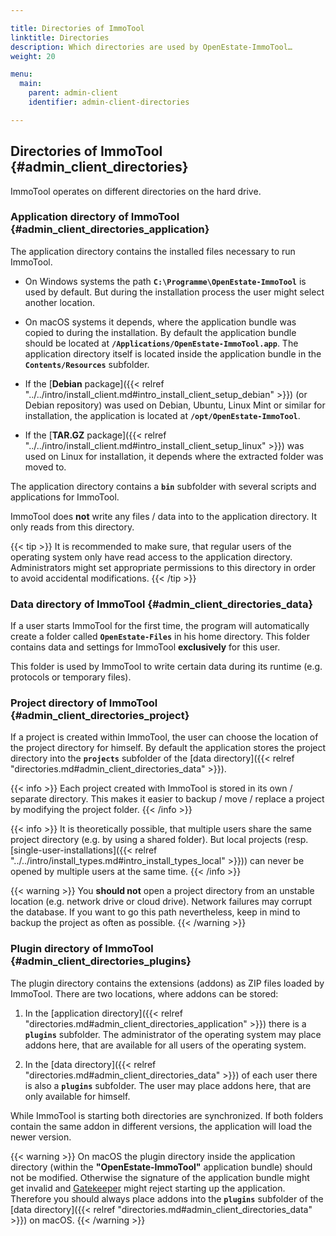 ```yaml
---

title: Directories of ImmoTool
linktitle: Directories
description: Which directories are used by OpenEstate-ImmoTool…
weight: 20

menu:
  main:
    parent: admin-client
    identifier: admin-client-directories

---
```


## Directories of ImmoTool {#admin_client_directories}

ImmoTool operates on different directories on the hard drive.


### Application directory of ImmoTool {#admin_client_directories_application}

The application directory contains the installed files necessary to run ImmoTool.

-   On Windows systems the path **`C:\Programme\OpenEstate-ImmoTool`** is used by default. But during the installation process the user might select another location.

-   On macOS systems it depends, where the application bundle was copied to during the installation. By default the application bundle should be located at **`/Applications/OpenEstate-ImmoTool.app`**. The application directory itself is located inside the application bundle in the **`Contents/Resources`** subfolder.

-   If the [**Debian** package]({{< relref "../../intro/install_client.md#intro_install_client_setup_debian" >}}) (or Debian repository) was used on Debian, Ubuntu, Linux Mint or similar for installation, the application is located at **`/opt/OpenEstate-ImmoTool`**.

-   If the [**TAR.GZ** package]({{< relref "../../intro/install_client.md#intro_install_client_setup_linux" >}}) was used on Linux for installation, it depends where the extracted folder was moved to.

The application directory contains a **`bin`** subfolder with several scripts and applications for ImmoTool.

ImmoTool does **not** write any files / data into to the application directory. It only reads from this directory.

{{< tip >}}
It is recommended to make sure, that regular users of the operating system only have read access to the application directory. Administrators might set appropriate permissions to this directory in order to avoid accidental modifications.
{{< /tip >}}


### Data directory of ImmoTool {#admin_client_directories_data}

If a user starts ImmoTool for the first time, the program will automatically create a folder called **`OpenEstate-Files`** in his home directory. This folder contains data and settings for ImmoTool **exclusively** for this user.

This folder is used by ImmoTool to write certain data during its runtime (e.g. protocols or temporary files).


### Project directory of ImmoTool {#admin_client_directories_project}

If a project is created within ImmoTool, the user can choose the location of the project directory for himself. By default the application stores the project directory into the **`projects`** subfolder of the [data directory]({{< relref "directories.md#admin_client_directories_data" >}}).

{{< info >}}
Each project created with ImmoTool is stored in its own / separate directory. This makes it easier to backup / move / replace a project by modifying the project folder.
{{< /info >}}

{{< info >}}
It is theoretically possible, that multiple users share the same project directory (e.g. by using a shared folder). But local projects (resp. [single-user-installations]({{< relref "../../intro/install_types.md#intro_install_types_local" >}})) can never be opened by multiple users at the same time.
{{< /info >}}

{{< warning >}}
You **should not** open a project directory from an unstable location (e.g. network drive or cloud drive). Network failures may corrupt the database. If you want to go this path nevertheless, keep in mind to backup the project as often as possible.
{{< /warning >}}


### Plugin directory of ImmoTool {#admin_client_directories_plugins}

The plugin directory contains the extensions (addons) as ZIP files loaded by ImmoTool. There are two locations, where addons can be stored:

1.  In the [application directory]({{< relref "directories.md#admin_client_directories_application" >}}) there is a **`plugins`** subfolder. The administrator of the operating system may place addons here, that are available for all users of the operating system.

2.  In the [data directory]({{< relref "directories.md#admin_client_directories_data" >}}) of each user there is also a **`plugins`** subfolder. The user may place addons here, that are only available for himself.

While ImmoTool is starting both directories are synchronized. If both folders contain the same addon in different versions, the application will load the newer version. 

{{< warning >}}
On macOS the plugin directory inside the application directory (within the **"OpenEstate-ImmoTool"** application bundle) should not be modified. Otherwise the signature of the application bundle might get invalid and [Gatekeeper](https://support.apple.com/en-us/HT202491) might reject starting up the application. Therefore you should always place addons into the **`plugins`** subfolder of the [data directory]({{< relref "directories.md#admin_client_directories_data" >}}) on macOS.
{{< /warning >}}
